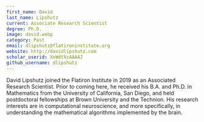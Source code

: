 ```yaml
---
first_name: David 
last_name: Lipshutz
current: Associate Research Scientist
degree: Ph.D.
image: david.webp
category: Past
email: dlipshutz@flatironinstitute.org
website: http://davidlipshutz.com
scholar_userid: XeWdtXcAAAAJ
github_username: dlipshutz
---
```

<!-- bio below -->
David Lipshutz joined the Flatiron Institute in 2019 as an Associated Research Scientist. Prior to coming here, he received his B.A. and Ph.D. in Mathematics from the University of California, San Diego, and held postdoctoral fellowships at Brown University and the Technion. His research interests are in computational neuroscience, and more specifically, in understanding the mathematical algorithms implemented by the brain.